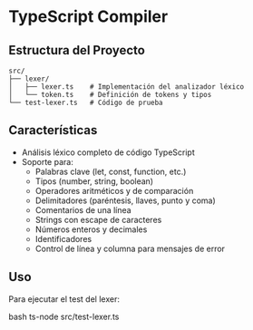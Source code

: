 # TypeScript Compiler


## Estructura del Proyecto

```
src/
├── lexer/
│   ├── lexer.ts    # Implementación del analizador léxico
│   └── token.ts    # Definición de tokens y tipos
└── test-lexer.ts   # Código de prueba
```

## Características

- Análisis léxico completo de código TypeScript
- Soporte para:
  - Palabras clave (let, const, function, etc.)
  - Tipos (number, string, boolean)
  - Operadores aritméticos y de comparación
  - Delimitadores (paréntesis, llaves, punto y coma)
  - Comentarios de una línea
  - Strings con escape de caracteres
  - Números enteros y decimales
  - Identificadores
  - Control de línea y columna para mensajes de error

## Uso

Para ejecutar el test del lexer:

bash
ts-node src/test-lexer.ts
```

